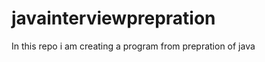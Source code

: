 # javainterviewprepration
In this repo i am creating a program from prepration of java 













